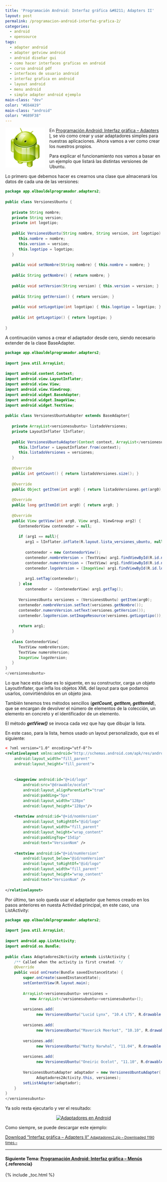 ```yaml
---
title: 'Programación Android: Interfaz gráfica &#8211; Adapters II'
layout: post
permalink: /programacion-android-interfaz-grafica-2/
categories:
  - android
  - opensource
tags:
  - adapter android
  - adapter getview android
  - android diseñar gui
  - como hacer interfaces graficas en android
  - curso android pdf
  - interfaces de usuario android
  - interfaz grafica en android
  - layout android
  - menu android
  - simple adapter android ejemplo
main-class: "dev"
color: "#E64A19"
main-class: "android"
color: "#689F38"
---
```

<img border="0" src="/assets/img/2013/07/iconoAndroid.png" style="clear:left; float:left;margin-right:1em; margin-bottom:1em" />

En [Programación Android: Interfaz gráfica &#8211; Adapters I][1], se vio como crear y usar adaptadores simples para nuestras aplicaciones. Ahora vamos a ver como crear los nuestros propios.


<!--ad-->

Para explicar el funcionamiento nos vamos a basar en un ejemplo que listará las distintas versiones de Ubuntu.

Lo primero que debemos hacer es crearnos una clase que almacenará los datos de cada una de las versiones:

```java
package app.elbauldelprogramador.adapters2;

public class VersionesUbuntu {

   private String nombre;
   private String version;
   private int logotipo;

   public VersionesUbuntu(String nombre, String version, int logotipo) {
      this.nombre = nombre;
      this.version = version;
      this.logotipo = logotipo;
   }

   public void setNombre(String nombre) { this.nombre = nombre; }

   public String getNombre() { return nombre; }

   public void setVersion(String version) { this.version = version; }

   public String getVersion() { return version; }

   public void setLogotipo(int logotipo) { this.logotipo = logotipo; }

   public int getLogotipo() { return logotipo; }

}

```

A continuación vamos a crear el adaptador desde cero, siendo necesario extender de la clase BaseAdapter.

```java
package app.elbauldelprogramador.adapters2;

import java.util.ArrayList;

import android.content.Context;
import android.view.LayoutInflater;
import android.view.View;
import android.view.ViewGroup;
import android.widget.BaseAdapter;
import android.widget.ImageView;
import android.widget.TextView;

public class VersionesUbuntuAdapter extends BaseAdapter{

   private ArrayList<versionesubuntu> listadoVersiones;
   private LayoutInflater lInflater;

   public VersionesUbuntuAdapter(Context context, ArrayList</versionesubuntu><versionesubuntu> versiones) {
      this.lInflater = LayoutInflater.from(context);
      this.listadoVersiones = versiones;
   }

   @Override
   public int getCount() { return listadoVersiones.size(); }

   @Override
   public Object getItem(int arg0) { return listadoVersiones.get(arg0); }

   @Override
   public long getItemId(int arg0) { return arg0; }

   @Override
   public View getView(int arg0, View arg1, ViewGroup arg2) {
      ContenedorView contenedor = null;

      if (arg1 == null){
         arg1 = lInflater.inflate(R.layout.lista_versiones_ubuntu, null);

         contenedor = new ContenedorView();
         contenedor.nombreVersion = (TextView) arg1.findViewById(R.id.nomVersion);
         contenedor.numeroVersion = (TextView) arg1.findViewById(R.id.numVersion);
         contenedor.logoVersion = (ImageView) arg1.findViewById(R.id.logo);

         arg1.setTag(contenedor);
      } else
         contenedor = (ContenedorView) arg1.getTag();

      VersionesUbuntu versiones = (VersionesUbuntu) getItem(arg0);
      contenedor.nombreVersion.setText(versiones.getNombre());
      contenedor.numeroVersion.setText(versiones.getVersion());
      contenedor.logoVersion.setImageResource(versiones.getLogotipo());

      return arg1;
   }

   class ContenedorView{
      TextView nombreVersion;
      TextView numeroVersion;
      ImageView logoVersion;
   }
}
</versionesubuntu>
```

Lo que hace esta clase es lo siguente, en su constructor, carga un objeto LayoutInflater, que infla los objetos XML del layout para que podamos usarlos, convirtiéndolos en un objeto java.

También tenemos tres métodos sencillos (***getCount, getItem, getItemId***), que se encargan de devolver el número de elementos de la colección, un elemento en concreto y el identificador de un elemento.

El método ***getView()*** se invoca cada vez que hay que dibujar la lista.

En este caso, para la lista, hemos usado un layout personalizado, que es el siguiente:

```xml
< ?xml version="1.0" encoding="utf-8"?>
<relativelayout xmlns:android="http://schemas.android.com/apk/res/android"
    android:layout_width="fill_parent"
    android:layout_height="fill_parent">


    <imageview android:id="@+id/logo"
        android:src="@drawable/ocelot"
        android:layout_alignParentLeft="true"
        android:padding="5px"
        android:layout_width="128px"
        android:layout_height="128px"/>

    <textview android:id="@+id/nomVersion"
        android:layout_toRightOf="@id/logo"
        android:layout_width="fill_parent"
        android:layout_height="wrap_content"
        android:paddingTop="15dip"
        android:text="VersionNom" />

    <textview android:id="@+id/numVersion"
        android:layout_below="@id/nomVersion"
        android:layout_toRightOf="@id/logo"
        android:layout_width="fill_parent"
        android:layout_height="wrap_content"
        android:text="VersionNum" />

</relativelayout>

```

Por último, tan solo queda usar el adaptador que hemos creado en los pasos anteriores en nuesta Actividad principal, en este caso, una ListActivity:

```java
package app.elbauldelprogramador.adapters2;

import java.util.ArrayList;

import android.app.ListActivity;
import android.os.Bundle;

public class Adaptadores2Activity extends ListActivity {
    /** Called when the activity is first created. */
    @Override
    public void onCreate(Bundle savedInstanceState) {
        super.onCreate(savedInstanceState);
        setContentView(R.layout.main);

        ArrayList<versionesubuntu> versiones =
           new ArrayList</versionesubuntu><versionesubuntu>();

        versiones.add(
              new VersionesUbuntu("Lucid Lynx", "10.4 LTS", R.drawable.lucid));

        versiones.add(
              new VersionesUbuntu("Maverick Meerkat", "10.10", R.drawable.u1010));

        versiones.add(
              new VersionesUbuntu("Natty Narwhal", "11.04", R.drawable.natty));

        versiones.add(
              new VersionesUbuntu("Oneiric Ocelot", "11.10", R.drawable.ocelot));

        VersionesUbuntuAdapter adaptador = new VersionesUbuntuAdapter(
              Adaptadores2Activity.this, versiones);
        setListAdapter(adaptador);
    }
}
</versionesubuntu>
```

Ya solo resta ejecutarlo y ver el resultado:

<div class="separator" style="clear: both; text-align: center;">
  <a href="https://3.bp.blogspot.com/-A6gb57w_xX4/Tg4D4i8sSVI/AAAAAAAAAqw/hvsbzYlBpPQ/s1600/adaptadores2.png" imageanchor="1" style="margin-left:1em; margin-right:1em"><img title="Adaptadores en Android" alt="Adaptadores en Android" border="0" height="400" width="240" src="https://3.bp.blogspot.com/-A6gb57w_xX4/Tg4D4i8sSVI/AAAAAAAAAqw/hvsbzYlBpPQ/s400/adaptadores2.png" /></a>
</div>

Como siempre, se puede descargar este ejemplo:

<a class="aligncenter download-button" href="https://elbauldelprogramador.com/interfaz-grafica-adapters-ii/" rel="nofollow"> Download &ldquo;Interfaz gráfica – Adapters II&rdquo; <small>Adaptadores2.zip &ndash; Downloaded 1190 times &ndash; </small> </a>

* * *

#### Siguiente Tema: [Programación Android: Interfaz gráfica &#8211; Menús][2] {.referencia}

 [1]: /programacion-android-interfaz-grafica_28
 [2]: /programacion-android-interfaz-grafica_08/


{% include _toc.html %}
